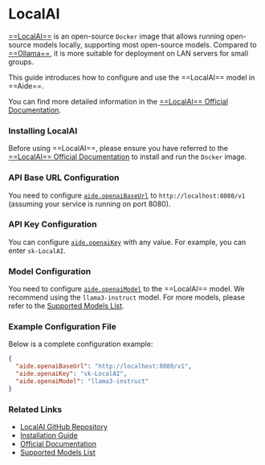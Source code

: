 # LocalAI

[==LocalAI==](https://localai.io) is an open-source `Docker` image that allows running open-source models locally, supporting most open-source models. Compared to [==Ollama==](./ollama.md), it is more suitable for deployment on LAN servers for small groups.

This guide introduces how to configure and use the ==LocalAI== model in ==Aide==.

You can find more detailed information in the [==LocalAI== Official Documentation](https://localai.io).

### Installing LocalAI

Before using ==LocalAI==, please ensure you have referred to the [==LocalAI== Official Documentation](https://localai.io) to install and run the `Docker` image.

### API Base URL Configuration

You need to configure [`aide.openaiBaseUrl`](../configuration/openai-base-url.md) to `http://localhost:8080/v1` (assuming your service is running on port 8080).

### API Key Configuration

You can configure [`aide.openaiKey`](../configuration/openai-key.md) with any value. For example, you can enter `sk-LocalAI`.

### Model Configuration

You need to configure [`aide.openaiModel`](../configuration/openai-model.md) to the ==LocalAI== model. We recommend using the `llama3-instruct` model. For more models, please refer to the [Supported Models List](https://localai.io/models/#list-models).

### Example Configuration File

Below is a complete configuration example:

```json
{
  "aide.openaiBaseUrl": "http://localhost:8080/v1",
  "aide.openaiKey": "sk-LocalAI",
  "aide.openaiModel": "llama3-instruct"
}
```

### Related Links

- [LocalAI GitHub Repository](https://github.com/mudler/LocalAI)
- [Installation Guide](https://github.com/mudler/LocalAI#-install-docker)
- [Official Documentation](https://localai.io)
- [Supported Models List](https://localai.io/models/#list-models)
